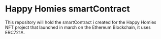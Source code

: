 # Happy Homies smartContract
This repository will hold the smartContract i created for the Happy Homies NFT project that launched in march on the Ethereum Blockchain, it uses ERC721A.
